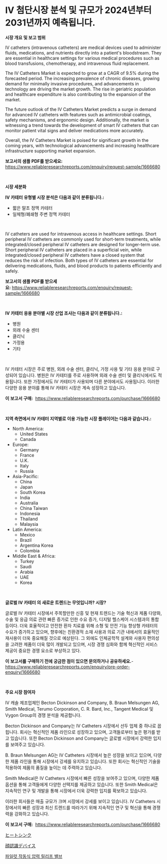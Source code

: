 <p><h1>IV 첨단시장 분석 및 규모가 2024년부터 2031년까지 예측됩니다.</h1></p><p><strong>시장 개요 및 보고 범위</strong></p>
<p><p>IV catheters (intravenous catheters) are medical devices used to administer fluids, medications, and nutrients directly into a patient's bloodstream. They are essential in healthcare settings for various medical procedures such as blood transfusions, chemotherapy, and intravenous fluid replacement.</p><p>The IV Catheters Market is expected to grow at a CAGR of 9.5% during the forecasted period. The increasing prevalence of chronic diseases, growing demand for minimally invasive procedures, and advancements in technology are driving the market growth. The rise in geriatric population and healthcare expenditure is also contributing to the expansion of the market.</p><p>The future outlook of the IV Catheters Market predicts a surge in demand for advanced IV catheters with features such as antimicrobial coatings, safety mechanisms, and ergonomic design. Additionally, the market is witnessing a trend towards the development of smart IV catheters that can monitor patient vital signs and deliver medications more accurately.</p><p>Overall, the IV Catheters Market is poised for significant growth in the coming years, with technological advancements and increasing healthcare infrastructure supporting market expansion.</p></p>
<p><strong>보고서의 샘플 PDF를 받으세요:</strong> <a href="https://www.reliableresearchreports.com/enquiry/request-sample/1666680">https://www.reliableresearchreports.com/enquiry/request-sample/1666680</a></p>
<p>&nbsp;</p>
<p><strong>시장 세분화</strong></p>
<p><strong>IV 카테터 유형별 시장 분석은 다음과 같이 분류됩니다.:</strong></p>
<p><ul><li>짧은 말초 정맥 카테터</li><li>일체형/폐쇄형 주변 정맥 카테터</li></ul></p>
<p>&nbsp;</p>
<p><p>IV catheters are used for intravenous access in healthcare settings. Short peripheral IV catheters are commonly used for short-term treatments, while integrated/closed peripheral IV catheters are designed for longer-term use. Short peripheral IV catheters are placed in a superficial vein, while integrated/closed peripheral IV catheters have a closed system that reduces the risk of infection. Both types of IV catheters are essential for delivering medications, fluids, and blood products to patients efficiently and safely.</p></p>
<p><strong>보고서의 샘플 PDF를 받으세요:</strong>&nbsp;<a href="https://www.reliableresearchreports.com/enquiry/request-sample/1666680">https://www.reliableresearchreports.com/enquiry/request-sample/1666680</a></p>
<p>&nbsp;</p>
<p><strong> IV 카테터 응용 분야별 시장 산업 조사는 다음과 같이 분류됩니다.:</strong></p>
<p><ul><li>병원</li><li>외래 수술 센터</li><li>클리닉</li><li>가정용</li><li>기타</li></ul></p>
<p>&nbsp;</p>
<p><p>IV 카테터 시장은 주로 병원, 외래 수술 센터, 클리닉, 가정 사용 및 기타 응용 분야로 구성되어 있습니다. 병원은 IV 카테터를 주로 사용하며 외래 수술 센터 및 클리닉에서도 적용됩니다. 또한 가정에서도 IV 카테터가 사용되며 다른 분야에서도 사용됩니다. 이러한 다양한 응용 분야를 통해 IV 카테터 시장은 계속 성장하고 있습니다.</p></p>
<p><strong>이 보고서 구매:</strong>&nbsp; <a href="https://www.reliableresearchreports.com/purchase/1666680">https://www.reliableresearchreports.com/purchase/1666680</a></p>
<p>&nbsp;</p>
<p><strong>지역 측면에서 IV 카테터 지역별로 이용 가능한 시장 플레이어는 다음과 같습니다.:</strong></p>
<p><ul>
    <li>
        North America:
        <ul>
            <li>United States</li>
            <li>Canada</li>
        </ul>
    </li>
    <li>
        Europe:
        <ul>
            <li>Germany</li>
            <li>France</li>
            <li>U.K.</li>
            <li>Italy</li>
            <li>Russia</li>
        </ul>
    </li>
    <li>
        Asia-Pacific:
        <ul>
            <li>China</li>
            <li>Japan</li>
            <li>South Korea</li>
            <li>India</li>
            <li>Australia</li>
            <li>China Taiwan</li>
            <li>Indonesia</li>
            <li>Thailand</li>
            <li>Malaysia</li>
        </ul>
    </li>
    <li>
        Latin America:
        <ul>
            <li>Mexico</li>
            <li>Brazil</li>
            <li>Argentina Korea</li>
            <li>Colombia</li>
        </ul>
    </li>
    <li>
        Middle East & Africa:
        <ul>
            <li>Turkey</li>
            <li>Saudi</li>
            <li>Arabia</li>
            <li>UAE</li>
            <li>Korea</li>
        </ul>
    </li>
    </ul></p>
<p>&nbsp;</p>
<p><strong>글로벌 IV 카테터 의 새로운 트렌드는 무엇입니까? 시장?</strong></p>
<p><p>글로벌 IV 카테터 시장에서 주목할만한 신흥 및 현재 트렌드는 기술 혁신과 제품 다양화, 수술 및 응급 의료 관련 빠른 증가로 인한 수요 증가, 디지털 헬스케어 시스템과의 통합 등이다. 더욱 효율적이고 안전한 환자 치료를 위해 소형 및 안전 기능 향상형 카테터의 수요가 증가하고 있으며, 향후에는 친환경적 소재 사용과 의료 기관 내에서의 효율적인 재사용이 더욱 중요해질 것으로 예상된다. 그 외에도 인체공학적 설계와 사용자 편의성을 고려한 제품이 더욱 많이 개발되고 있으며, 시장 경쟁 심화와 함께 혁신적인 서비스 제공이 중요한 경쟁 요소로 부상하고 있다.</p></p>
<p><strong>이 보고서를 구매하기 전에 궁금한 점이 있으면 문의하거나 공유하세요.</strong>- <a href="https://www.reliableresearchreports.com/enquiry/pre-order-enquiry/1666680">https://www.reliableresearchreports.com/enquiry/pre-order-enquiry/1666680</a></p>
<p>&nbsp;</p>
<p><strong>주요 시장 참여자</strong></p>
<p><p>IV 캐솔 제조업체인 Becton Dickinson and Company, B. Braun Melsungen AG, Smith Medical, Terumo Corporation, C. R. Bard, Inc., Tangent Medical 및 Vygon Group의 경쟁 분석을 제공합니다. </p><p>Becton Dickinson and Company는 IV Catheters 시장에서 선두 업체 중 하나로 꼽힙니다. 회사는 혁신적인 제품 라인으로 성장하고 있으며, 고객들로부터 높은 평가를 받고 있습니다. 또한 Becton Dickinson and Company는 글로벌 시장에서 강력한 입지를 보여주고 있습니다.</p><p>B. Braun Melsungen AG는 IV Catheters 시장에서 높은 성장을 보이고 있으며, 다양한 제품 라인을 통해 시장에서 강세를 유지하고 있습니다. 또한 회사는 혁신적인 기술을 적용하여 제품의 품질을 높이는 데 주력하고 있습니다.</p><p>Smith Medical은 IV Catheters 시장에서 빠른 성장을 보여주고 있으며, 다양한 제품 옵션을 통해 고객들에게 다양한 선택지를 제공하고 있습니다. 또한 Smith Medical은 지속적인 연구 및 개발을 통해 시장에서 더욱 강력한 입지를 확보하고 있습니다.</p><p>이러한 회사들은 매출 규모가 크며 시장에서 강세를 보이고 있습니다. IV Catheters 시장에서의 빠른 성장과 최신 트렌드를 따라가기 위해 지속적인 연구 및 혁신을 통해 경쟁력을 강화하고 있습니다.</p></p>
<p><strong>이 보고서 구매:</strong>&nbsp;&nbsp;<a href="https://www.reliableresearchreports.com/purchase/1666680">https://www.reliableresearchreports.com/purchase/1666680</a></p>
<p><p><a href="https://medium.com/@chrispbacon162023/%E3%83%92%E3%83%BC%E3%83%88%E3%82%B7%E3%83%B3%E3%82%AF%E5%B8%82%E5%A0%B4-%E5%B8%82%E5%A0%B4cagr-%E5%B8%82%E5%A0%B4%E3%83%88%E3%83%AC%E3%83%B3%E3%83%89-%E3%81%8A%E3%82%88%E3%81%B3%E6%88%90%E9%95%B7%E6%88%A6%E7%95%A5%E3%81%AB%E9%96%A2%E3%81%99%E3%82%8B%E6%B4%9E%E5%AF%9F-c4be603025ab">ヒートシンク</a></p><p><a href="https://medium.com/@lelanadden5645/%E9%A1%94%E8%AA%8D%E8%AD%98%E3%83%87%E3%83%90%E3%82%A4%E3%82%B9%E5%B8%82%E5%A0%B4%E8%A6%8F%E6%A8%A1%E3%81%A8%E5%B8%82%E5%A0%B4%E5%8B%95%E5%90%91-%E5%AE%8C%E5%85%A8%E3%81%AA%E6%A5%AD%E7%95%8C%E6%A6%82%E8%A6%81-2024%E5%B9%B4%E3%81%8B%E3%82%892031%E5%B9%B4%E3%81%BE%E3%81%A7-7fba9ce300e8">顔認識デバイス</a></p><p><a href="https://medium.com/@corneliutrifa2022/%ED%8C%8C%EC%9D%BC%EB%9F%BF-%EC%9A%B4%EC%98%81-%EC%95%95%EB%A0%A5-%EC%95%88%EC%A0%84-%EB%B0%B8%EB%B8%8C-%EC%8B%9C%EC%9E%A5-%EC%A7%80%ED%91%9C-%ED%95%B4%EC%84%9D-%EC%8B%9C%EC%9E%A5-%EC%A0%90%EC%9C%A0%EC%9C%A8-%ED%8A%B8%EB%A0%8C%EB%93%9C-%EB%B0%8F-%EC%84%B1%EC%9E%A5-%ED%8C%A8%ED%84%B4-f24e57ed39c3">파일럿 작동식 압력 릴리프 밸브</a></p></p>

